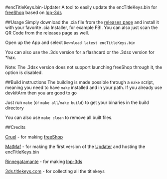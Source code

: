
#encTitleKeys.bin-Updater
A tool to easily update the encTitleKeys.bin for [freeShop](https://github.com/Cruel/freeShop) based on [lpp-3ds](https://github.com/Rinnegatamante/lpp-3ds)

##Usage
Simply download the .cia file from the [releases page](/releases) and install it with your favorite .cia Installer, for example FBI. You can also just scan the QR Code from the releases page as well.

Open up the App and select `Download latest encTitleKeys.bin`

You can also use the .3ds version for a flashcard or the .3dsx version for *hax.

Note: The .3dsx version does not support launching freeShop through it, the option is disabled.

##Build instructions
The building is made possible through a `make` script, meaning you need to have `make` installed and in your path. If you already use devkitArm then you are good to go

Just run `make` (or `make all`/`make build`) to get your binaries in the build directory

You can also use `make clean` to remove all built files.

##Credits

[Cruel](https://github.com/Cruel/) - for making [freeShop](https://github.com/Cruel/freeShop)

[MatMaf](https://github.com/MatMaf/) - for making the first version of the [Updater](https://github.com/MatMaf/encTitleKeys.bin-Updater) and hosting the encTitleKeys.bin

[Rinnegatamante](https://github.com/Rinnegatamante/) - for making [lpp-3ds](https://github.com/Rinnegatamante/lpp-3ds)

[3ds.titlekeys.com](https://3ds.titlekeys.com/) - for collecting all the titlekeys
